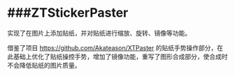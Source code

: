 ###ZTStickerPaster
======
实现了在图片上添加贴纸，并对贴纸进行缩放、旋转、镜像等功能。

借鉴了项目 https://github.com/Akateason/XTPaster 的贴纸手势操作部分，在此基础上优化了贴纸操控手势，增加了镜像功能，重写了图形合成部分，使合成时不会降低贴纸的图片质量。
